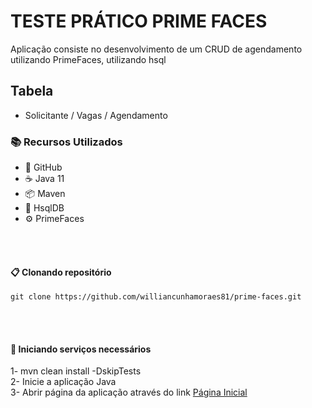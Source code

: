 # TESTE PRÁTICO PRIME FACES

Aplicação consiste no desenvolvimento de um CRUD de agendamento utilizando PrimeFaces, utilizando hsql

## Tabela
* Solicitante / Vagas / Agendamento

### 📚 Recursos Utilizados

- 🌴 GitHub
- ☕ Java 11
- 📦 Maven
- 🐘 HsqlDB
- ⚙️ PrimeFaces

<br/><br/>
#### 📋 Clonando repositório

```
git clone https://github.com/williancunhamoraes81/prime-faces.git
```
<br/><br/>

#### 🚢 Iniciando serviços necessários
1- mvn clean install -DskipTests
<br>
2- Inicie a aplicação Java
<br>
3- Abrir página da aplicação através do link <a href="https://localhost:9292/inicio.xhtml">Página Inicial</a>

<br/><br/>

